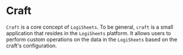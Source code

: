 # Craft

`Craft` is a core concept of `LogiSheets`. To be general, `craft` is
a small application that resides in the `LogiSheets` platform.
It allows users to perform custom operations on the data in the `LogiSheets` based on the craft's configuration.

